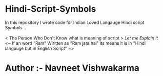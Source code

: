 # Hindi-Script-Symbols

In this repository  I wrote code for Indian Loved Langauge Hindi script Symbols ..
<br>
<br>
< The Person Who Don't Know what is meaning of script >
_Let me Explain it_
<~  If an word "Ram" Wiritten as "Ram jata hai" its means it is in "Hindi langauge but in English Script" ~>

# Author :- Navneet Vishwakarma
